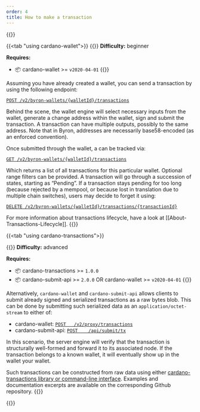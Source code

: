 ```yaml
---
order: 4
title: How to make a transaction
---
```

{{<tabs>}}

{{<tab "using cardano-wallet">}}
{{<hint warning>}}
**Difficulty:** beginner

**Requires:**
- 📦 cardano-wallet >= `v2020-04-01`
{{</hint>}}

Assuming you have already created a wallet, you can send a transaction by using the following endpoint:

[`POST /v2/byron-wallets/{walletId}/transactions`](https://input-output-hk.github.io/cardano-wallet/api/edge/#operation/postByronTransaction)

Behind the scene, the wallet engine will select necessary inputs from the wallet, generate a change address within the wallet, sign and submit the transaction. A transaction can have multiple outputs, possibly to the same address. Note that in Byron, addresses are necessarily base58-encoded (as an enforced convention).

Once submitted through the wallet, a can be tracked via:

[`GET /v2/byron-wallets/{walletId}/transactions`](https://input-output-hk.github.io/cardano-wallet/api/edge/#operation/listByronTransactions)

Which returns a list of all transactions for this particular wallet. Optional range filters can be provided. A transaction will go through a succession of states, starting as “Pending”. If a transaction stays pending for too long (because rejected by a mempool, or because lost in translation due to multiple chain switches), users may decide to forget it using:

[`DELETE /v2/byron-wallets/{walletId}/transactions/{transactionId}`](https://input-output-hk.github.io/cardano-wallet/api/edge/#operation/deleteByronTransaction)

For more information about transactions lifecycle, have a look at [[About-Transactions-Lifecycle]].
{{</tab>}}


{{<tab "using cardano-transactions">}}

{{<hint warning>}}
**Difficulty:** advanced

**Requires:**
- 📦 cardano-transactions >= `1.0.0`
- 📦 cardano-submit-api >= `2.0.0` OR cardano-wallet >= `v2020-04-01`
{{</hint>}}

Alternatively, `cardano-wallet` and `cardano-submit-api` allows clients to submit already signed and serialized transactions as a raw bytes blob. This can be done by submitting such serialized data as an `application/octet-stream` to either of:

- cardano-wallet: [`POST   /v2/proxy/transactions`](https://input-output-hk.github.io/cardano-wallet/api/edge/#operation/postExternalTransaction)
- cardano-submit-api: [`POST    /api/submit/tx`](https://input-output-hk.github.io/cardano-rest/submit-api/#operation/postTransaction)

In this scenario, the server engine will verify that the transaction is structurally well-formed and forward it to its associated node. If the transaction belongs to a known wallet, it will eventually show up in the wallet your wallet.

Such transactions can be constructed from raw data using either [cardano-transactions library or command-line interface](https://github.com/input-output-hk/cardano-transactions). Examples and documentation excerpts are available on the corresponding Github repository.
{{</tab>}}

{{</tabs>}}
